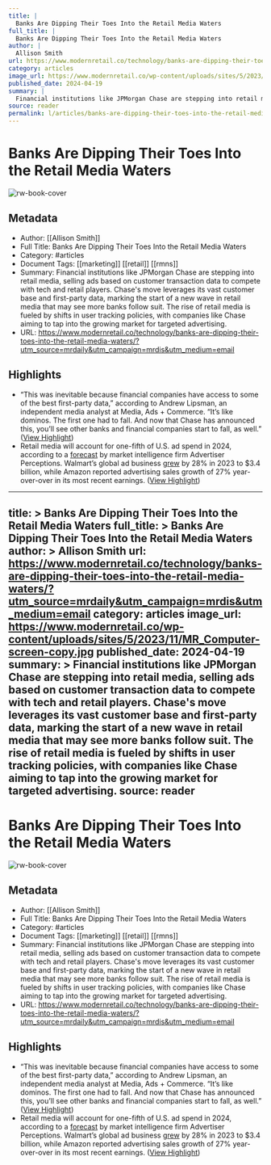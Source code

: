 ```yaml
---
title: |
  Banks Are Dipping Their Toes Into the Retail Media Waters
full_title: |
  Banks Are Dipping Their Toes Into the Retail Media Waters
author: |
  Allison Smith
url: https://www.modernretail.co/technology/banks-are-dipping-their-toes-into-the-retail-media-waters/?utm_source=mrdaily&utm_campaign=mrdis&utm_medium=email
category: articles
image_url: https://www.modernretail.co/wp-content/uploads/sites/5/2023/11/MR_Computer-screen-copy.jpg
published_date: 2024-04-19
summary: |
  Financial institutions like JPMorgan Chase are stepping into retail media, selling ads based on customer transaction data to compete with tech and retail players. Chase's move leverages its vast customer base and first-party data, marking the start of a new wave in retail media that may see more banks follow suit. The rise of retail media is fueled by shifts in user tracking policies, with companies like Chase aiming to tap into the growing market for targeted advertising.
source: reader
permalink: l/articles/banks-are-dipping-their-toes-into-the-retail-media-waters
---
```

# Banks Are Dipping Their Toes Into the Retail Media Waters

![rw-book-cover](https://www.modernretail.co/wp-content/uploads/sites/5/2023/11/MR_Computer-screen-copy.jpg)

## Metadata
- Author: [[Allison Smith]]
- Full Title: Banks Are Dipping Their Toes Into the Retail Media Waters
- Category: #articles
- Document Tags: [[marketing]] [[retail]] [[rmns]] 
- Summary: Financial institutions like JPMorgan Chase are stepping into retail media, selling ads based on customer transaction data to compete with tech and retail players. Chase's move leverages its vast customer base and first-party data, marking the start of a new wave in retail media that may see more banks follow suit. The rise of retail media is fueled by shifts in user tracking policies, with companies like Chase aiming to tap into the growing market for targeted advertising.
- URL: https://www.modernretail.co/technology/banks-are-dipping-their-toes-into-the-retail-media-waters/?utm_source=mrdaily&utm_campaign=mrdis&utm_medium=email

## Highlights
- “This was inevitable because financial companies have access to some of the best first-party data,” according to Andrew Lipsman, an independent media analyst at Media, Ads + Commerce. “It’s like dominos. The first one had to fall. And now that Chase has announced this, you’ll see other banks and financial companies start to fall, as well.” ([View Highlight](https://read.readwise.io/read/01j1pmwzyje62m40gt2vt22v1c))
- Retail media will account for one-fifth of U.S. ad spend in 2024, according to a [forecast](https://www.advertiserperceptions.com/retail-media-will-represent-a-fifth-of-us-ad-spending-in-2024/) by market intelligence firm Advertiser Perceptions. Walmart’s global ad business [grew](https://www.modernretail.co/marketing/modern-retail-research-walmart-target-are-encroaching-on-amazons-retail-media-dominance/) by 28% in 2023 to $3.4 billion, while Amazon reported advertising sales growth of 27% year-over-over in its most recent earnings. ([View Highlight](https://read.readwise.io/read/01j1pmzg5vs562rc8n9kxdn21q))


---
title: >
  Banks Are Dipping Their Toes Into the Retail Media Waters
full_title: >
  Banks Are Dipping Their Toes Into the Retail Media Waters
author: >
  Allison Smith
url: https://www.modernretail.co/technology/banks-are-dipping-their-toes-into-the-retail-media-waters/?utm_source=mrdaily&utm_campaign=mrdis&utm_medium=email
category: articles
image_url: https://www.modernretail.co/wp-content/uploads/sites/5/2023/11/MR_Computer-screen-copy.jpg
published_date: 2024-04-19
summary: >
  Financial institutions like JPMorgan Chase are stepping into retail media, selling ads based on customer transaction data to compete with tech and retail players. Chase's move leverages its vast customer base and first-party data, marking the start of a new wave in retail media that may see more banks follow suit. The rise of retail media is fueled by shifts in user tracking policies, with companies like Chase aiming to tap into the growing market for targeted advertising.
source: reader
---
# Banks Are Dipping Their Toes Into the Retail Media Waters

![rw-book-cover](https://www.modernretail.co/wp-content/uploads/sites/5/2023/11/MR_Computer-screen-copy.jpg)

## Metadata
- Author: [[Allison Smith]]
- Full Title: Banks Are Dipping Their Toes Into the Retail Media Waters
- Category: #articles
- Document Tags: [[marketing]] [[retail]] [[rmns]] 
- Summary: Financial institutions like JPMorgan Chase are stepping into retail media, selling ads based on customer transaction data to compete with tech and retail players. Chase's move leverages its vast customer base and first-party data, marking the start of a new wave in retail media that may see more banks follow suit. The rise of retail media is fueled by shifts in user tracking policies, with companies like Chase aiming to tap into the growing market for targeted advertising.
- URL: https://www.modernretail.co/technology/banks-are-dipping-their-toes-into-the-retail-media-waters/?utm_source=mrdaily&utm_campaign=mrdis&utm_medium=email

## Highlights
- “This was inevitable because financial companies have access to some of the best first-party data,” according to Andrew Lipsman, an independent media analyst at Media, Ads + Commerce. “It’s like dominos. The first one had to fall. And now that Chase has announced this, you’ll see other banks and financial companies start to fall, as well.” ([View Highlight](https://read.readwise.io/read/01j1pmwzyje62m40gt2vt22v1c))
- Retail media will account for one-fifth of U.S. ad spend in 2024, according to a [forecast](https://www.advertiserperceptions.com/retail-media-will-represent-a-fifth-of-us-ad-spending-in-2024/) by market intelligence firm Advertiser Perceptions. Walmart’s global ad business [grew](https://www.modernretail.co/marketing/modern-retail-research-walmart-target-are-encroaching-on-amazons-retail-media-dominance/) by 28% in 2023 to $3.4 billion, while Amazon reported advertising sales growth of 27% year-over-over in its most recent earnings. ([View Highlight](https://read.readwise.io/read/01j1pmzg5vs562rc8n9kxdn21q))


